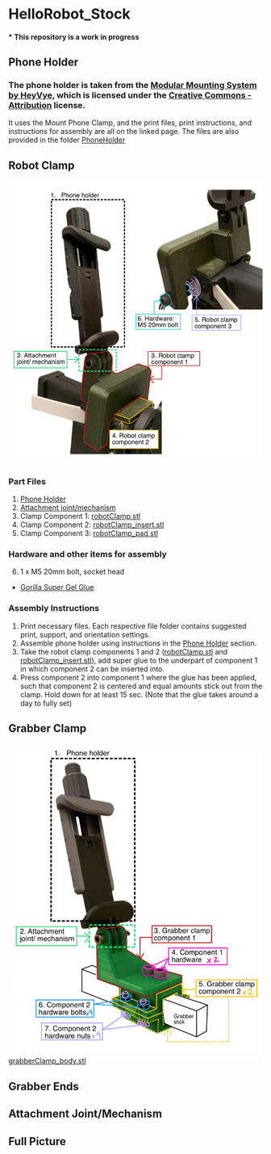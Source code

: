 # HelloRobot_Stock
#### * This repository is a work in progress
## Phone Holder
### The phone holder is taken from the [Modular Mounting System by HeyVye](https://www.thingiverse.com/thing:2194278), which is licensed under the [Creative Commons - Attribution](https://creativecommons.org/licenses/by/4.0/) license.

It uses the Mount Phone Clamp, and the print files, print instructions, and instructions for assembly are all on the linked page. The files are also provided in the folder [PhoneHolder](PhoneHolder/)

<!-- [PhoneClamp_body1.stl](PhoneHolder/PhoneClamp_body1.stl)

[PhoneClamp_body2.stl](PhoneHolder/PhoneClamp_body2.stl)

[PhoneClamp_Knob.stl](PhoneHolder/PhoneClamp_Knob.stl) -->
## Robot Clamp
![](img/robotclamp_diagram.jpg)

### Part Files
1. [Phone Holder](#phone-holder)
2. [Attachment joint/mechanism](#attachment-jointmechanism)
3. Clamp Component 1: [robotClamp.stl](RobotClamp/robotClamp.stl)
4. Clamp Component 2: [robotClamp_insert.stl](RobotClamp/robotClamp_insert.stl)
5. Clamp Component 3: [robotClamp_pad.stl](RobotClamp/robotClamp_pad.stl)

### Hardware and other items for assembly
6. 1 x M5 20mm bolt, socket head
- [Gorilla Super Gel Glue](amazon.com/Gorilla-7700108-2-Pack-Super-Clear/dp/B00OAAUAX8?source=ps-sl-shoppingads-lpcontext&ref_=fplfs&smid=ATVPDKIKX0DER&th=1)

### Assembly Instructions
1. Print necessary files. Each respective file folder contains suggested print, support, and orientation settings. 
2. Assemble phone holder using instructions in the [Phone Holder](#phone-holder) section. 
3. Take the robot clamp components 1 and 2 ([robotClamp.stl](RobotClamp/robotClamp.stl) and [robotClamp_insert.stl](RobotClamp/robotClamp_insert.stl)), add super glue to the underpart of component 1 in which component 2 can be inserted into. 
4. Press component 2 into component 1 where the glue has been applied, such that component 2 is centered and equal amounts stick out from the clamp. Hold down for at least 15 sec. (Note that the glue takes around a day to fully set)


## Grabber Clamp
![](img/grabberclamp_diagram.jpg)
[grabberClamp_body.stl](GrabberClamp/grabberClamp_body.stl)


## Grabber Ends
## Attachment Joint/Mechanism
## Full Picture

